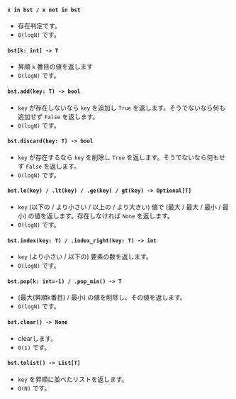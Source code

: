 
#### `x in bst / x not in bst`
- 存在判定です。
- `O(logN)` です。

#### `bst[k: int] -> T`
- 昇順 `k` 番目の値を返します
- `O(logN)` です。

#### `bst.add(key: T) -> bool`
- `key` が存在しないなら `key` を追加し `True` を返します。そうでないなら何も追加せず `False` を返します。
- `O(logN)` です。

#### `bst.discard(key: T) -> bool`
- `key` が存在するなら `key` を削除し `True` を返します。そうでないなら何もせず `False` を返します。
- `O(logN)` です。

#### `bst.le(key) / .lt(key) / .ge(key) / gt(key) -> Optional[T]`
- `key` (以下の / より小さい / 以上の / より大きい) 値で (最大 / 最大 / 最小 / 最小) の値を返します。存在しなければ `None` を返します。
- `O(logN)` です。

#### `bst.index(key: T) / .index_right(key: T) -> int`
- `key` (より小さい / 以下の) 要素の数を返します。
- `O(logN)` です。

#### `bst.pop(k: int=-1) / .pop_min() -> T`
- (最大(昇順k番目) / 最小) の値を削除し、その値を返します。
- `O(logN)` です。

#### `bst.clear() -> None`
- clearします。
- `O(1)` です。

#### `bst.tolist() -> List[T]`
- `key` を昇順に並べたリストを返します。
- `O(N)` です。
